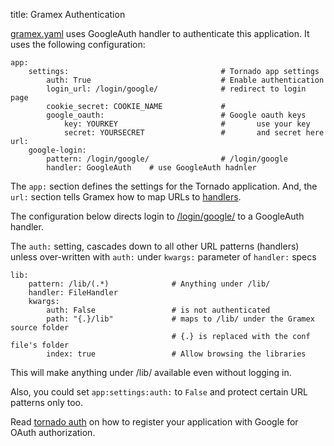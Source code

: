 title: Gramex Authentication

[gramex.yaml](gramex.yaml) uses GoogleAuth handler to authenticate this application. It uses the following configuration:

    app:
        settings:                                  # Tornado app settings
            auth: True                             # Enable authentication
            login_url: /login/google/              # redirect to login page
            cookie_secret: COOKIE_NAME             #
            google_oauth:                          # Google oauth keys
                key: YOURKEY                       #       use your key
                secret: YOURSECRET                 #       and secret here
    url:
        google-login:
            pattern: /login/google/                # /login/google
            handler: GoogleAuth    # use GoogleAuth hadnler

The `app:` section defines the settings for the Tornado application. And, the `url:` section tells Gramex how to map URLs to [handlers](https://learn.gramener.com/gramex/handlers.html).

The configuration below directs login to [/login/google/](/login/google/) to a GoogleAuth handler.

The `auth:` setting, cascades down to all other URL patterns (handlers) unless over-written with `auth:` under `kwargs:` parameter of `handler:` specs

    lib:
        pattern: /lib/(.*)              # Anything under /lib/
        handler: FileHandler
        kwargs:
            auth: False                 # is not authenticated
            path: "{.}/lib"             # maps to /lib/ under the Gramex source folder
                                        # {.} is replaced with the conf file's folder
            index: true                 # Allow browsing the libraries

This will make anything under /lib/ available even without logging in.

Also, you could set `app:settings:auth:` to `False` and protect certain URL patterns only too.

Read [tornado auth](http://www.tornadoweb.org/en/stable/auth.html#google) on how to register your application with Google for OAuth authorization.
